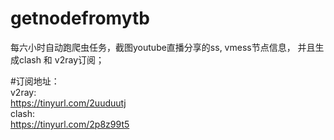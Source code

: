 # getnodefromytb
每六小时自动跑爬虫任务，截图youtube直播分享的ss, vmess节点信息， 并且生成clash 和 v2ray订阅；  

#订阅地址：  
v2ray:  
https://tinyurl.com/2uuduutj   
clash:  
https://tinyurl.com/2p8z99t5  
